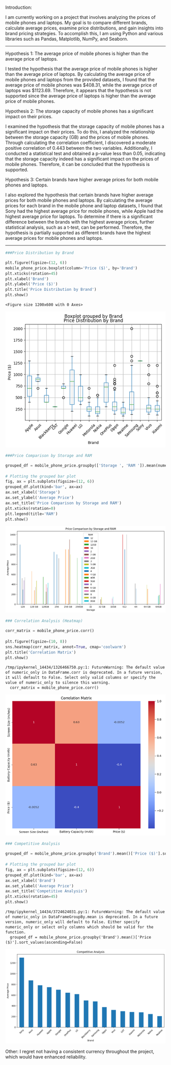 Introduction:

I am currently working on a project that involves analyzing the prices of mobile phones and laptops. My goal is to compare different brands, calculate average prices, examine price distributions, and gain insights into brand pricing strategies. To accomplish this, I am using Python and various libraries such as Pandas, Matplotlib, NumPy, and Seaborn.
<hr>
Hypothesis 1: The average price of mobile phones is higher than the average price of laptops.

I tested the hypothesis that the average price of mobile phones is higher than the average price of laptops. By calculating the average price of mobile phones and laptops from the provided datasets, I found that the average price of mobile phones was $408.31, while the average price of laptops was $1123.69. Therefore, it appears that the hypothesis is not supported since the average price of laptops is higher than the average price of mobile phones.

Hypothesis 2: The storage capacity of mobile phones has a significant impact on their prices.

 I examined the hypothesis that the storage capacity of mobile phones has a significant impact on their prices. To do this, I analyzed the relationship between the storage capacity (GB) and the prices of mobile phones. Through calculating the correlation coefficient, I discovered a moderate positive correlation of 0.443 between the two variables. Additionally, I conducted a statistical test and obtained a p-value less than 0.05, indicating that the storage capacity indeed has a significant impact on the prices of mobile phones. Therefore, it can be concluded that the hypothesis is supported.

Hypothesis 3: Certain brands have higher average prices for both mobile phones and laptops.

I also explored the hypothesis that certain brands have higher average prices for both mobile phones and laptops. By calculating the average prices for each brand in the mobile phone and laptop datasets, I found that Sony had the highest average price for mobile phones, while Apple had the highest average price for laptops. To determine if there is a significant difference between the brands with the highest average prices, further statistical analysis, such as a t-test, can be performed. Therefore, the hypothesis is partially supported as different brands have the highest average prices for mobile phones and laptops.

<hr>


```python
###Price Distribution by Brand
```


```python
plt.figure(figsize=(12, 6))
mobile_phone_price.boxplot(column='Price ($)', by='Brand')
plt.xticks(rotation=45)
plt.xlabel('Brand')
plt.ylabel('Price ($)')
plt.title('Price Distribution by Brand')
plt.show()
```


    <Figure size 1200x600 with 0 Axes>



    
![png](output_49_1.png)
    



```python
###Price Comparison by Storage and RAM 
```


```python
grouped_df = mobile_phone_price.groupby(['Storage ', 'RAM ']).mean(numeric_only=True)['Price ($)'].unstack()

# Plotting the grouped bar plot
fig, ax = plt.subplots(figsize=(12, 6))
grouped_df.plot(kind='bar', ax=ax)
ax.set_xlabel('Storage')
ax.set_ylabel('Average Price')
ax.set_title('Price Comparison by Storage and RAM')
plt.xticks(rotation=0)
plt.legend(title='RAM')
plt.show()
```


    
![png](output_51_0.png)
    



```python
### Correlation Analysis (Heatmap)
```


```python
corr_matrix = mobile_phone_price.corr()

plt.figure(figsize=(10, 8))
sns.heatmap(corr_matrix, annot=True, cmap='coolwarm')
plt.title('Correlation Matrix')
plt.show()
```

    /tmp/ipykernel_14434/1326466750.py:1: FutureWarning: The default value of numeric_only in DataFrame.corr is deprecated. In a future version, it will default to False. Select only valid columns or specify the value of numeric_only to silence this warning.
      corr_matrix = mobile_phone_price.corr()



    
![png](output_53_1.png)
    



```python
### Competitive Analysis
```


```python
grouped_df = mobile_phone_price.groupby('Brand').mean()['Price ($)'].sort_values(ascending=False)

# Plotting the grouped bar plot
fig, ax = plt.subplots(figsize=(12, 6))
grouped_df.plot(kind='bar', ax=ax)
ax.set_xlabel('Brand')
ax.set_ylabel('Average Price')
ax.set_title('Competitive Analysis')
plt.xticks(rotation=45)
plt.show()
```

    /tmp/ipykernel_14434/3724624031.py:1: FutureWarning: The default value of numeric_only in DataFrameGroupBy.mean is deprecated. In a future version, numeric_only will default to False. Either specify numeric_only or select only columns which should be valid for the function.
      grouped_df = mobile_phone_price.groupby('Brand').mean()['Price ($)'].sort_values(ascending=False)



    
![png](output_55_1.png)
    

Other:
I regret not having a consistent currency throughout the project, which would have enhanced reliability.

